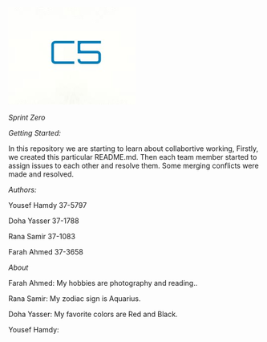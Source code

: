 ![Screenshot](Screenshot.jpg)

*Sprint* *Zero*



*Getting Started:*


In this repository we are starting to learn about collabortive working, 
Firstly, we created this particular README.md.
Then each team member started to assign issues to each other and 
resolve them. Some merging conflicts were made and resolved.



*Authors:*



Yousef Hamdy 37-5797

Doha Yasser 37-1788

Rana Samir 37-1083

Farah Ahmed 37-3658




*About* 


Farah Ahmed: My hobbies are photography and reading..

Rana Samir: My zodiac sign is Aquarius.

Doha Yasser: My favorite colors are Red and Black.

Yousef Hamdy:




